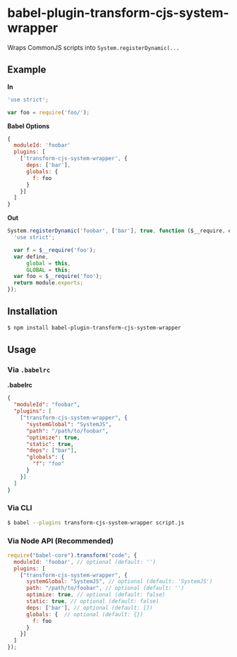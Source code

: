 # babel-plugin-transform-cjs-system-wrapper

Wraps CommonJS scripts into `System.registerDynamic(...`

## Example

**In**

```js
'use strict';

var foo = require('foo/');
```

**Babel Options**
```js
{
  moduleId: 'foobar'
  plugins: [
    ['transform-cjs-system-wrapper', {
      deps: ['bar'],
      globals: {
        f: foo
      }
    }]
  ]
}
```

**Out**

```js
System.registerDynamic('foobar', ['bar'], true, function ($__require, exports, module) {
  'use strict';

  var f = $__require('foo');
  var define,
      global = this,
      GLOBAL = this;
  var foo = $__require('foo');
  return module.exports;
});
```

## Installation

```sh
$ npm install babel-plugin-transform-cjs-system-wrapper
```

## Usage

### Via `.babelrc`

**.babelrc**

```json
{
  "moduleId": "foobar",
  "plugins": [
    ["transform-cjs-system-wrapper", {
      "systemGlobal": "SystemJS",
      "path": "/path/to/foobar",
      "optimize": true,
      "static": true,
      "deps": ["bar"],
      "globals": {
        "f": "foo"
      }
    }]
  ]
}
```

### Via CLI

```sh
$ babel --plugins transform-cjs-system-wrapper script.js
```

### Via Node API (Recommended)

```javascript
require("babel-core").transform("code", {
  moduleId: 'foobar', // optional (default: '')
  plugins: [
    ["transform-cjs-system-wrapper", {
      systemGlobal: "SystemJS", // optional (default: 'SystemJS')
      path: "/path/to/foobar", // optional (default: '')
      optimize: true, // optional (default: false)
      static: true, // optional (default: false)
      deps: ['bar'], // optional (default: [])
      globals: {  // optional (default: {})
        f: foo
      }
    }]
  ]
});
```

